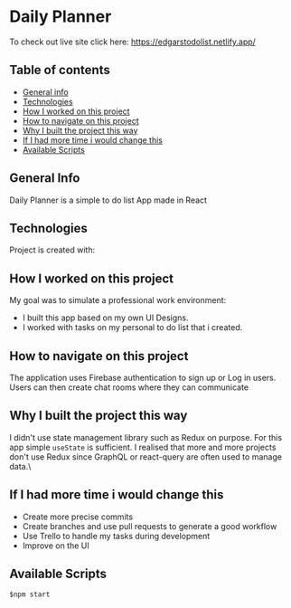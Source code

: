 # Daily Planner
To check out live site click here: https://edgarstodolist.netlify.app/
## Table of contents
* [General info](#general-info)
* [Technologies](#technologies)
* [How I worked on this project](#how-i-worked-on-this-project)
* [How to navigate on this project](#how-to-navigate-on-this-project)
* [Why I built the project this way](#why-i-built-the-project-this-way)
* [If I had more time i would change this](#if-i-had-more-time-i-would-change-this)
* [Available Scripts](#available-scripts)
## General Info
Daily Planner is a simple to do list App made in React
## Technologies
Project is created with:


## How I worked on this project
My goal was to simulate a professional work environment:
- I built this app based on my own UI Designs.
- I worked with tasks on my personal to do list that i created.
## How to navigate on this project
The application uses Firebase authentication to sign up or Log in users.\
Users can then create chat rooms where they can communicate
## Why I built the project this way
I didn't use state management library such as Redux on purpose. For this app simple ```useState``` is sufficient. I realised that more and more projects don't use Redux since GraphQL or react-query are often used to manage data.\

## If I had more time i would change this
- Create more precise commits
- Create branches and use pull requests to generate a good workflow
- Use Trello to handle my tasks during development
- Improve on the UI
## Available Scripts
```
$npm start
```
